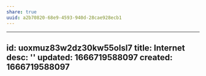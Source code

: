 ```yaml
---
share: true
uuid: a2b70820-68e9-4593-940d-28cae928ecb1
---
```

---
id: uoxmuz83w2dz30kw55olsl7
title: Internet
desc: ''
updated: 1666719588097
created: 1666719588097
---
